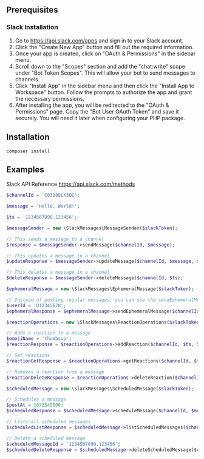 ## Prerequisites
### Slack Installation
1. Go to https://api.slack.com/apps and sign in to your Slack account.
2. Click the "Create New App" button and fill out the required information.
3. Once your app is created, click on "OAuth & Permissions" in the sidebar menu.
4. Scroll down to the "Scopes" section and add the "chat:write" scope under "Bot Token Scopes". This will allow your bot to send messages to channels.
5. Click "Install App" in the sidebar menu and then click the "Install App to Workspace" button. Follow the prompts to authorize the app and grant the necessary permissions.
6. After installing the app, you will be redirected to the "OAuth & Permissions" page. Copy the "Bot User OAuth Token" and save it securely. You will need it later when configuring your PHP package.


## Installation
```shell
composer install
```

## Examples
Slack API Reference https://api.slack.com/methods

```php
$channelId = 'C03D0SLK3QC';

$message = 'Hello, World!';

$ts = '1234567890.123456';

$messageSender = new \SlackMessages\MessageSender($slackToken);

// This sends a message to a channel
$response = $messageSender->sendMessage($channelId, $message);

// This updates a message in a channel
$updateResponse = $messageSender->updateMessage($channelId, $message, $ts);

// This deletes a message in a channel
$deleteResponse = $messageSender->deleteMessage($channelId, $ts);

$ephemeralMessage = new \SlackMessages\EphemeralMessage($slackToken);

// Instead of posting regular messages, you can use the sendEphemeralMessage method to send messages that are visible only to a specific user in a conversation.
$userId = 'U12345678';
$ephemeralResponse = $ephemeralMessage->sendEphemeralMessage($channelId, $message, $userId);

$reactionOperations = new \SlackMessages\ReactionOperations($slackToken);

// Adds a reaction to a message
$emojiName = 'thumbsup';
$reactionResponse = $reactionOperations->addReaction($channelId, $ts, $emojiName);

// Get reactions
$reactionGetResponse = $reactionOperations->getReactions($channelId, $ts);

// Removes a reaction from a message
$reactionDeleteResponse = $reactionOperations->deleteReaction($channelId, $ts, $emojiName);

$scheduledMessage = new \SlackMessages\ScheduledMessage($slackToken);

// Schedules a message
$postAt = 1672845600;
$scheduledResponse = $scheduledMessage->scheduleMessage($channelId, $message, $postAt);

// Lists all scheduled messages
$scheduledListResponse = $scheduledMessage->listScheduledMessages($channelId);

// Delete a scheduled message
$scheduledMessageId = '1234567890.123456';
$scheduledDeleteResponse = $scheduledMessage->deleteScheduledMessage($channelId, $scheduledMessageId);
```

